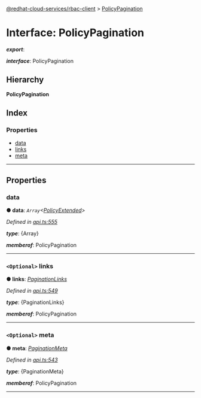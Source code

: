 [@redhat-cloud-services/rbac-client](../README.md) > [PolicyPagination](../interfaces/policypagination.md)

# Interface: PolicyPagination

*__export__*: 

*__interface__*: PolicyPagination

## Hierarchy

**PolicyPagination**

## Index

### Properties

* [data](policypagination.md#data)
* [links](policypagination.md#links)
* [meta](policypagination.md#meta)

---

## Properties

<a id="data"></a>

###  data

**● data**: *`Array`<[PolicyExtended](policyextended.md)>*

*Defined in [api.ts:555](https://github.com/karelhala/javascript-clients/blob/master/packages/rbac/api.ts#L555)*

*__type__*: {Array}

*__memberof__*: PolicyPagination

___
<a id="links"></a>

### `<Optional>` links

**● links**: *[PaginationLinks](paginationlinks.md)*

*Defined in [api.ts:549](https://github.com/karelhala/javascript-clients/blob/master/packages/rbac/api.ts#L549)*

*__type__*: {PaginationLinks}

*__memberof__*: PolicyPagination

___
<a id="meta"></a>

### `<Optional>` meta

**● meta**: *[PaginationMeta](paginationmeta.md)*

*Defined in [api.ts:543](https://github.com/karelhala/javascript-clients/blob/master/packages/rbac/api.ts#L543)*

*__type__*: {PaginationMeta}

*__memberof__*: PolicyPagination

___

